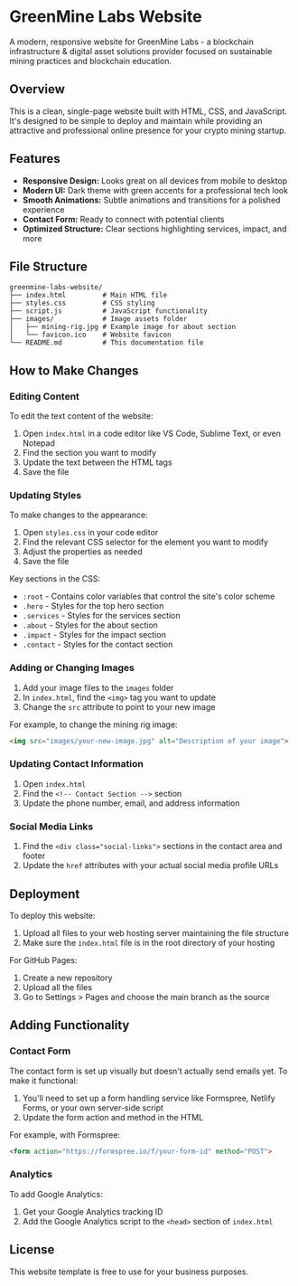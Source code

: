 # GreenMine Labs Website

A modern, responsive website for GreenMine Labs - a blockchain infrastructure & digital asset solutions provider focused on sustainable mining practices and blockchain education.

## Overview

This is a clean, single-page website built with HTML, CSS, and JavaScript. It's designed to be simple to deploy and maintain while providing an attractive and professional online presence for your crypto mining startup.

## Features

- **Responsive Design:** Looks great on all devices from mobile to desktop
- **Modern UI:** Dark theme with green accents for a professional tech look
- **Smooth Animations:** Subtle animations and transitions for a polished experience
- **Contact Form:** Ready to connect with potential clients
- **Optimized Structure:** Clear sections highlighting services, impact, and more

## File Structure

```
greenmine-labs-website/
├── index.html         # Main HTML file
├── styles.css         # CSS styling
├── script.js          # JavaScript functionality
├── images/            # Image assets folder
│   ├── mining-rig.jpg # Example image for about section
│   └── favicon.ico    # Website favicon
└── README.md          # This documentation file
```

## How to Make Changes

### Editing Content

To edit the text content of the website:

1. Open `index.html` in a code editor like VS Code, Sublime Text, or even Notepad
2. Find the section you want to modify
3. Update the text between the HTML tags
4. Save the file

### Updating Styles

To make changes to the appearance:

1. Open `styles.css` in your code editor
2. Find the relevant CSS selector for the element you want to modify
3. Adjust the properties as needed
4. Save the file

Key sections in the CSS:

- `:root` - Contains color variables that control the site's color scheme
- `.hero` - Styles for the top hero section
- `.services` - Styles for the services section
- `.about` - Styles for the about section
- `.impact` - Styles for the impact section
- `.contact` - Styles for the contact section

### Adding or Changing Images

1. Add your image files to the `images` folder
2. In `index.html`, find the `<img>` tag you want to update
3. Change the `src` attribute to point to your new image

For example, to change the mining rig image:
```html
<img src="images/your-new-image.jpg" alt="Description of your image">
```

### Updating Contact Information

1. Open `index.html`
2. Find the `<!-- Contact Section -->` section
3. Update the phone number, email, and address information

### Social Media Links

1. Find the `<div class="social-links">` sections in the contact area and footer
2. Update the `href` attributes with your actual social media profile URLs

## Deployment

To deploy this website:

1. Upload all files to your web hosting server maintaining the file structure
2. Make sure the `index.html` file is in the root directory of your hosting

For GitHub Pages:
1. Create a new repository
2. Upload all the files
3. Go to Settings > Pages and choose the main branch as the source

## Adding Functionality

### Contact Form

The contact form is set up visually but doesn't actually send emails yet. To make it functional:

1. You'll need to set up a form handling service like Formspree, Netlify Forms, or your own server-side script
2. Update the form action and method in the HTML

For example, with Formspree:
```html
<form action="https://formspree.io/f/your-form-id" method="POST">
```

### Analytics

To add Google Analytics:

1. Get your Google Analytics tracking ID
2. Add the Google Analytics script to the `<head>` section of `index.html`

## License

This website template is free to use for your business purposes.
